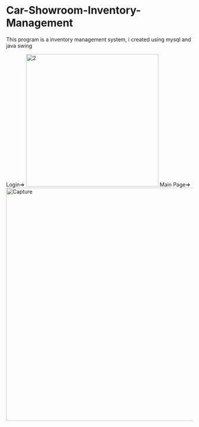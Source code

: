 # Car-Showroom-Inventory-Management
This program is a inventory management system, i created using mysql and java swing

Login=>
<img width="357" alt="2" src="https://user-images.githubusercontent.com/90245688/143771508-66669822-b3bb-413c-8bd8-19c7ffb7110c.PNG">
Main Page=>
<img width="628" alt="Capture" src="https://user-images.githubusercontent.com/90245688/143771576-54e38439-b302-487b-94c5-e63d904d3eb4.PNG">
